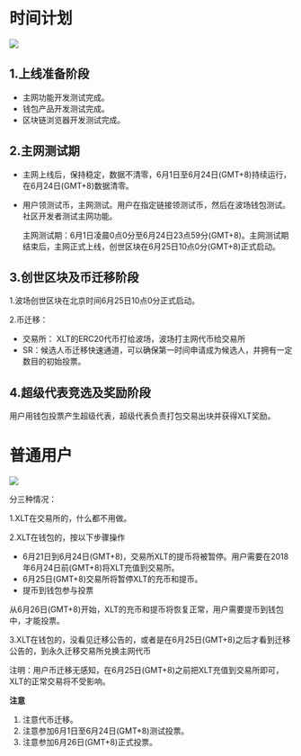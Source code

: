 # 时间计划

![](https://raw.githubusercontent.com/ybhgenius/Documentation/master/images/波场主网上线后的指导方案/时间计划.png)

## 1.上线准备阶段

+ 主网功能开发测试完成。
+ 钱包产品开发测试完成。
+ 区块链浏览器开发测试完成。

## 2.主网测试期

+ 主网上线后，保持稳定，数据不清零，6月1日至6月24日(GMT+8)持续运行，在6月24日(GMT+8)数据清零。
+ 用户领测试币，主网测试。用户在指定链接领测试币，然后在波场钱包测试。社区开发者测试主网功能。

    主网测试期：6月1日凌晨0点0分至6月24日23点59分(GMT+8)。主网测试期结束后，主网正式上线，创世区块在6月25日10点0分(GMT+8)正式启动。

## 3.创世区块及币迁移阶段

1.波场创世区块在北京时间6月25日10点0分正式启动。

2.币迁移：
+ 交易所： XLT的ERC20代币打给波场，波场打主网代币给交易所
+ SR：候选人币迁移快速通道，可以确保第一时间申请成为候选人，并拥有一定数目的初始投票。

## 4.超级代表竞选及奖励阶段

用户用钱包投票产生超级代表，超级代表负责打包交易出块并获得XLT奖励。

# 普通用户

![](https://raw.githubusercontent.com/ybhgenius/Documentation/master/images/波场主网上线后的指导方案/普通用户指引.png)

分三种情况：

1.XLT在交易所的，什么都不用做。

2.XLT在钱包的，按以下步骤操作

+ 6月21日到6月24日(GMT+8)，交易所XLT的提币将被暂停。用户需要在2018年6月24日前(GMT+8)将XLT充值到交易所。
+ 6月25日(GMT+8)交易所将暂停XLT的充币和提币。
+ 提币到钱包参与投票  

从6月26日(GMT+8)开始，XLT的充币和提币将恢复正常，用户需要提币到钱包中，才能投票。

3.XLT在钱包的，没看见迁移公告的，或者是在6月25日(GMT+8)之后才看到迁移公告的，到永久迁移交易所兑换主网代币

注明：用户币迁移无感知，在6月25日(GMT+8)之前把XLT充值到交易所即可，XLT的正常交易将不受影响。

**注意**
1.	注意代币迁移。
2.	注意参加6月1日至6月24日(GMT+8)测试投票。
3.	注意参加6月26日(GMT+8)正式投票。